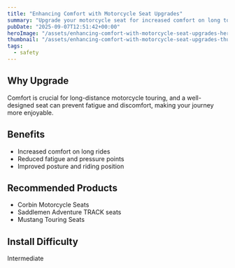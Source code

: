 ```yaml
---
title: "Enhancing Comfort with Motorcycle Seat Upgrades"
summary: "Upgrade your motorcycle seat for increased comfort on long tours."
pubDate: "2025-09-07T12:51:42+00:00"
heroImage: "/assets/enhancing-comfort-with-motorcycle-seat-upgrades-hero.jpg"
thumbnail: "/assets/enhancing-comfort-with-motorcycle-seat-upgrades-thumb.jpg"
tags:
  - safety
---
```


<h2>Why Upgrade</h2>
<p>Comfort is crucial for long-distance motorcycle touring, and a well-designed seat can prevent fatigue and discomfort, making your journey more enjoyable.</p>
<h2>Benefits</h2>
<ul>
  <li>Increased comfort on long rides</li>
  <li>Reduced fatigue and pressure points</li>
  <li>Improved posture and riding position</li>
</ul>
<h2>Recommended Products</h2>
<ul>
  <li>Corbin Motorcycle Seats</li>
  <li>Saddlemen Adventure TRACK seats</li>
  <li>Mustang Touring Seats</li>
</ul>
<h2>Install Difficulty</h2>
<p>Intermediate</p>
